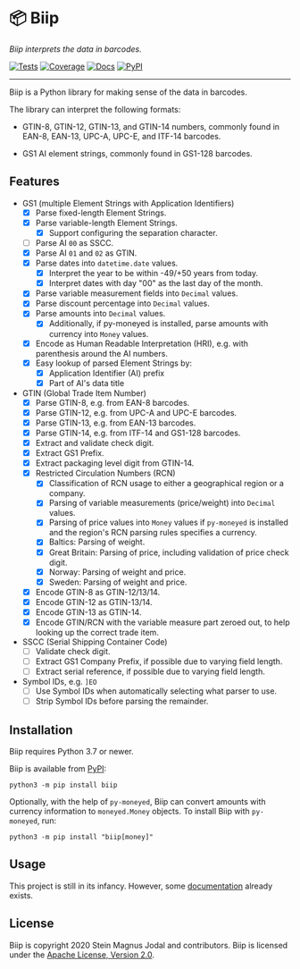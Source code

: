 # &#x1F4E6; Biip

*Biip interprets the data in barcodes.*

[![Tests](https://github.com/jodal/biip/workflows/Tests/badge.svg)](https://github.com/jodal/biip/actions?workflow=Tests)
[![Coverage](https://codecov.io/gh/jodal/biip/branch/master/graph/badge.svg)](https://codecov.io/gh/jodal/biip)
[![Docs](https://readthedocs.org/projects/biip/badge/?version=latest)](https://biip.readthedocs.io/en/latest/)
[![PyPI](https://img.shields.io/pypi/v/biip.svg)](https://pypi.org/project/biip/)

---

Biip is a Python library for making sense of the data in barcodes.

The library can interpret the following formats:

- GTIN-8, GTIN-12, GTIN-13, and GTIN-14 numbers,
  commonly found in EAN-8, EAN-13, UPC-A, UPC-E, and ITF-14 barcodes.

- GS1 AI element strings,
  commonly found in GS1-128 barcodes.

## Features

- GS1 (multiple Element Strings with Application Identifiers)
  - [x] Parse fixed-length Element Strings.
  - [x] Parse variable-length Element Strings.
    - [x] Support configuring the separation character.
  - [ ] Parse AI `00` as SSCC.
  - [x] Parse AI `01` and `02` as GTIN.
  - [x] Parse dates into `datetime.date` values.
    - [x] Interpret the year to be within -49/+50 years from today.
    - [x] Interpret dates with day "00" as the last day of the month.
  - [x] Parse variable measurement fields into `Decimal` values.
  - [x] Parse discount percentage into `Decimal` values.
  - [x] Parse amounts into `Decimal` values.
    - [x] Additionally, if py-moneyed is installed,
          parse amounts with currency into `Money` values.
  - [x] Encode as Human Readable Interpretation (HRI),
        e.g. with parenthesis around the AI numbers.
  - [x] Easy lookup of parsed Element Strings by:
    - [x] Application Identifier (AI) prefix
    - [x] Part of AI's data title
- GTIN (Global Trade Item Number)
  - [x] Parse GTIN-8, e.g. from EAN-8 barcodes.
  - [x] Parse GTIN-12, e.g. from UPC-A and UPC-E barcodes.
  - [x] Parse GTIN-13, e.g. from EAN-13 barcodes.
  - [x] Parse GTIN-14, e.g. from ITF-14 and GS1-128 barcodes.
  - [x] Extract and validate check digit.
  - [x] Extract GS1 Prefix.
  - [x] Extract packaging level digit from GTIN-14.
  - [x] Restricted Circulation Numbers (RCN)
    - [x] Classification of RCN usage to either a geographical region or a company.
    - [x] Parsing of variable measurements (price/weight) into `Decimal`
          values.
    - [x] Parsing of price values into `Money` values if `py-moneyed` is
          installed and the region's RCN parsing rules specifies a currency.
    - [x] Baltics: Parsing of weight.
    - [x] Great Britain: Parsing of price, including validation of price check digit.
    - [x] Norway: Parsing of weight and price.
    - [x] Sweden: Parsing of weight and price.
  - [x] Encode GTIN-8 as GTIN-12/13/14.
  - [x] Encode GTIN-12 as GTIN-13/14.
  - [x] Encode GTIN-13 as GTIN-14.
  - [x] Encode GTIN/RCN with the variable measure part zeroed out,
        to help looking up the correct trade item.
- SSCC (Serial Shipping Container Code)
  - [ ] Validate check digit.
  - [ ] Extract GS1 Company Prefix, if possible due to varying field length.
  - [ ] Extract serial reference, if possible due to varying field length.
- Symbol IDs, e.g. `]EO`
  - [ ] Use Symbol IDs when automatically selecting what parser to use.
  - [ ] Strip Symbol IDs before parsing the remainder.

## Installation

Biip requires Python 3.7 or newer.

Biip is available from [PyPI](https://pypi.org/project/biip/):

```
python3 -m pip install biip
```

Optionally, with the help of `py-moneyed`, Biip can convert amounts with
currency information to `moneyed.Money` objects.
To install Biip with `py-moneyed`, run:

```
python3 -m pip install "biip[money]"
```


## Usage

This project is still in its infancy.
However, some [documentation](https://biip.readthedocs.io/) already exists.

## License

Biip is copyright 2020 Stein Magnus Jodal and contributors.
Biip is licensed under the
[Apache License, Version 2.0](https://www.apache.org/licenses/LICENSE-2.0).

